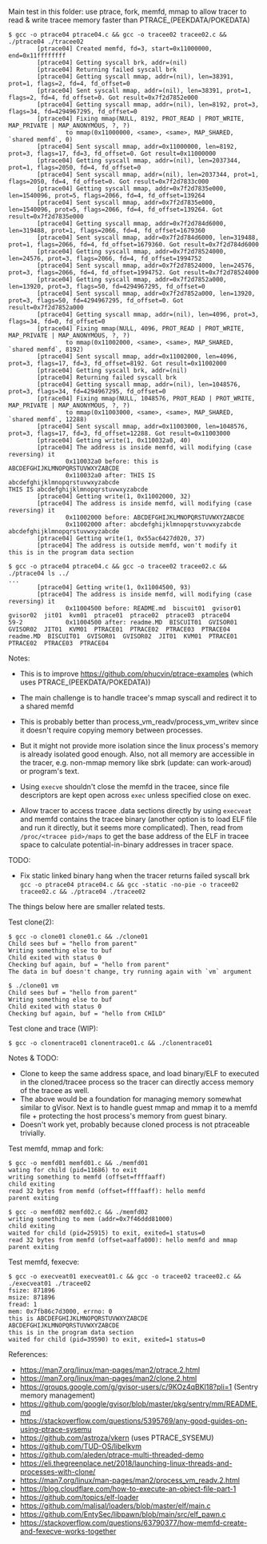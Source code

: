 Main test in this folder: use ptrace, fork, memfd, mmap to allow tracer to read & write tracee memory faster than PTRACE_(PEEKDATA/POKEDATA)
```
$ gcc -o ptrace04 ptrace04.c && gcc -o tracee02 tracee02.c && ./ptrace04 ./tracee02
        [ptrace04] Created memfd, fd=3, start=0x11000000, end=0x11ffffffff
        [ptrace04] Getting syscall brk, addr=(nil)
        [ptrace04] Returning failed syscall brk
        [ptrace04] Getting syscall mmap, addr=(nil), len=38391, prot=1, flags=2, fd=4, fd_offset=0
        [ptrace04] Sent syscall mmap, addr=(nil), len=38391, prot=1, flags=2, fd=4, fd_offset=0. Got result=0x7f2d7852e000
        [ptrace04] Getting syscall mmap, addr=(nil), len=8192, prot=3, flags=34, fd=4294967295, fd_offset=0
        [ptrace04] Fixing mmap(NULL, 8192, PROT_READ | PROT_WRITE, MAP_PRIVATE | MAP_ANONYMOUS, ?, ?)
                to mmap(0x11000000, <same>, <same>, MAP_SHARED, `shared memfd`, 0)
        [ptrace04] Sent syscall mmap, addr=0x11000000, len=8192, prot=3, flags=17, fd=3, fd_offset=0. Got result=0x11000000
        [ptrace04] Getting syscall mmap, addr=(nil), len=2037344, prot=1, flags=2050, fd=4, fd_offset=0
        [ptrace04] Sent syscall mmap, addr=(nil), len=2037344, prot=1, flags=2050, fd=4, fd_offset=0. Got result=0x7f2d7833c000
        [ptrace04] Getting syscall mmap, addr=0x7f2d7835e000, len=1540096, prot=5, flags=2066, fd=4, fd_offset=139264
        [ptrace04] Sent syscall mmap, addr=0x7f2d7835e000, len=1540096, prot=5, flags=2066, fd=4, fd_offset=139264. Got result=0x7f2d7835e000
        [ptrace04] Getting syscall mmap, addr=0x7f2d784d6000, len=319488, prot=1, flags=2066, fd=4, fd_offset=1679360
        [ptrace04] Sent syscall mmap, addr=0x7f2d784d6000, len=319488, prot=1, flags=2066, fd=4, fd_offset=1679360. Got result=0x7f2d784d6000
        [ptrace04] Getting syscall mmap, addr=0x7f2d78524000, len=24576, prot=3, flags=2066, fd=4, fd_offset=1994752
        [ptrace04] Sent syscall mmap, addr=0x7f2d78524000, len=24576, prot=3, flags=2066, fd=4, fd_offset=1994752. Got result=0x7f2d78524000
        [ptrace04] Getting syscall mmap, addr=0x7f2d7852a000, len=13920, prot=3, flags=50, fd=4294967295, fd_offset=0
        [ptrace04] Sent syscall mmap, addr=0x7f2d7852a000, len=13920, prot=3, flags=50, fd=4294967295, fd_offset=0. Got result=0x7f2d7852a000
        [ptrace04] Getting syscall mmap, addr=(nil), len=4096, prot=3, flags=34, fd=0, fd_offset=0
        [ptrace04] Fixing mmap(NULL, 4096, PROT_READ | PROT_WRITE, MAP_PRIVATE | MAP_ANONYMOUS, ?, ?)
                to mmap(0x11002000, <same>, <same>, MAP_SHARED, `shared memfd`, 8192)
        [ptrace04] Sent syscall mmap, addr=0x11002000, len=4096, prot=3, flags=17, fd=3, fd_offset=8192. Got result=0x11002000
        [ptrace04] Getting syscall brk, addr=(nil)
        [ptrace04] Returning failed syscall brk
        [ptrace04] Getting syscall mmap, addr=(nil), len=1048576, prot=3, flags=34, fd=4294967295, fd_offset=0
        [ptrace04] Fixing mmap(NULL, 1048576, PROT_READ | PROT_WRITE, MAP_PRIVATE | MAP_ANONYMOUS, ?, ?)
                to mmap(0x11003000, <same>, <same>, MAP_SHARED, `shared memfd`, 12288)
        [ptrace04] Sent syscall mmap, addr=0x11003000, len=1048576, prot=3, flags=17, fd=3, fd_offset=12288. Got result=0x11003000
        [ptrace04] Getting write(1, 0x110032a0, 40)
        [ptrace04] The address is inside memfd, will modifying (case reversing) it
                0x110032a0 before: this is ABCDEFGHIJKLMNOPQRSTUVWXYZABCDE
                0x110032a0 after: THIS IS abcdefghijklmnopqrstuvwxyzabcde
THIS IS abcdefghijklmnopqrstuvwxyzabcde
        [ptrace04] Getting write(1, 0x11002000, 32)
        [ptrace04] The address is inside memfd, will modifying (case reversing) it
                0x11002000 before: ABCDEFGHIJKLMNOPQRSTUVWXYZABCDE
                0x11002000 after: abcdefghijklmnopqrstuvwxyzabcde
abcdefghijklmnopqrstuvwxyzabcde
        [ptrace04] Getting write(1, 0x55ac6427d020, 37)
        [ptrace04] The address is outside memfd, won't modify it
this is in the program data section

$ gcc -o ptrace04 ptrace04.c && gcc -o tracee02 tracee02.c && ./ptrace04 ls ../
...
        [ptrace04] Getting write(1, 0x11004500, 93)
        [ptrace04] The address is inside memfd, will modifying (case reversing) it
                0x11004500 before: README.md  biscuit01  gvisor01       gvisor02  jit01  kvm01  ptrace01  ptrace02  ptrace03  ptrace04
59-2            0x11004500 after: readme.MD  BISCUIT01  GVISOR01        GVISOR02  JIT01  KVM01  PTRACE01  PTRACE02  PTRACE03  PTRACE04
readme.MD  BISCUIT01  GVISOR01  GVISOR02  JIT01  KVM01  PTRACE01  PTRACE02  PTRACE03  PTRACE04
```
Notes:
- This is to improve https://github.com/phucvin/ptrace-examples (which uses PTRACE_(PEEKDATA/POKEDATA))
- The main challenge is to handle tracee's mmap syscall and redirect it to a shared memfd
- This is probably better than process_vm_readv/process_vm_writev since it doesn't require copying memory between processes.
- But it might not provide more isolation since the linux process's memory is already isolated good enough. Also, not all memory are accessible in the tracer, e.g. non-mmap memory like sbrk (update: can work-aroud) or program's text.

- Using `execve` shouldn't close the memfd in the tracee, since file descriptors are kept open across `exec` unless specified close on exec.
- Allow tracer to access tracee .data sections directly by using `execveat` and memfd contains the tracee binary (another option is to load ELF file and run it directly, but it seems more complicated). Then, read from `/proc/<tracee pid>/maps` to get the base address of the ELF in tracee space to calculate potential-in-binary addresses in tracer space.

TODO:
- Fix static linked binary hang when the tracer returns failed syscall brk `gcc -o ptrace04 ptrace04.c && gcc -static -no-pie -o tracee02 tracee02.c && ./ptrace04 ./tracee02`

The things below here are smaller related tests.


Test clone(2):
```
$ gcc -o clone01 clone01.c && ./clone01
Child sees buf = "hello from parent"
Writing something else to buf
Child exited with status 0
Checking buf again, buf = "hello from parent"
The data in buf doesn't change, try running again with `vm` argument

$ ./clone01 vm
Child sees buf = "hello from parent"
Writing something else to buf
Child exited with status 0
Checking buf again, buf = "hello from CHILD"
```

Test clone and trace (WIP):
```
$ gcc -o clonentrace01 clonentrace01.c && ./clonentrace01
```
Notes & TODO:
- Clone to keep the same address space, and load binary/ELF to executed in the cloned/tracee process so the tracer can directly access memory of the tracee as well.
- The above would be a foundation for managing memory somewhat similar to gVisor. Next is to handle guest mmap and mmap it to a memfd file + protecting the host process's memory from guest binary.
- Doesn't work yet, probably because cloned process is not ptraceable trivially.

Test memfd, mmap and fork:
```
$ gcc -o memfd01 memfd01.c && ./memfd01
wating for child (pid=11686) to exit
writing something to memfd (offset=ffffaaff)
child exiting
read 32 bytes from memfd (offset=ffffaaff): hello memfd
parent exiting

$ gcc -o memfd02 memfd02.c && ./memfd02
writing something to mem (addr=0x7f46ddd81000)
child exiting
waited for child (pid=25915) to exit, exited=1 status=0
read 32 bytes from memfd (offset=aaffa000): hello memfd and mmap
parent exiting
```

Test memfd, fexecve:
```
$ gcc -o execveat01 execveat01.c && gcc -o tracee02 tracee02.c && ./execveat01 ./tracee02
fsize: 871896
msize: 871896
fread: 1
mem: 0x7fb86c7d3000, errno: 0
this is ABCDEFGHIJKLMNOPQRSTUVWXYZABCDE
ABCDEFGHIJKLMNOPQRSTUVWXYZABCDE
this is in the program data section
waited for child (pid=39590) to exit, exited=1 status=0
```

References:
- https://man7.org/linux/man-pages/man2/ptrace.2.html
- https://man7.org/linux/man-pages/man2/clone.2.html
- https://groups.google.com/g/gvisor-users/c/9KOz4qBKl18?pli=1 (Sentry memory management)
- https://github.com/google/gvisor/blob/master/pkg/sentry/mm/README.md
- https://stackoverflow.com/questions/5395769/any-good-guides-on-using-ptrace-sysemu
- https://github.com/astroza/vkern (uses PTRACE_SYSEMU)
- https://github.com/TUD-OS/libelkvm
- https://github.com/aleden/ptrace-multi-threaded-demo
- https://eli.thegreenplace.net/2018/launching-linux-threads-and-processes-with-clone/
- https://man7.org/linux/man-pages/man2/process_vm_readv.2.html
- https://blog.cloudflare.com/how-to-execute-an-object-file-part-1
- https://github.com/topics/elf-loader
- https://github.com/malisal/loaders/blob/master/elf/main.c
- https://github.com/EntySec/libpawn/blob/main/src/elf_pawn.c
- https://stackoverflow.com/questions/63790377/how-memfd-create-and-fexecve-works-together
